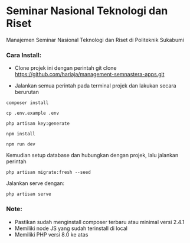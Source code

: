 # Seminar Nasional Teknologi dan Riset
Manajemen Seminar Nasional Teknologi dan Riset di Politeknik Sukabumi

### Cara Install:
- Clone projek ini dengan perintah git clone https://github.com/hariaja/management-semnastera-apps.git
* Jalankan semua perintah pada terminal projek dan lakukan secara berurutan

```
composer install
```

```
cp .env.example .env
```

```
php artisan key:generate
```

```
npm install
```

```
npm run dev
```

Kemudian setup database dan hubungkan dengan projek, lalu jalankan perintah
```
php artisan migrate:fresh --seed
```
Jalankan serve dengan:
```
php artisan serve
```

### Note:
- Pastikan sudah menginstall composer terbaru atau minimal versi 2.4.1
- Memiliki node JS yang sudah terinstall di local
- Memiliki PHP versi 8.0 ke atas